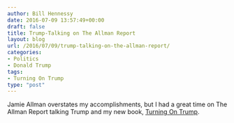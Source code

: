 ```yaml
---
author: Bill Hennessy
date: 2016-07-09 13:57:49+00:00
draft: false
title: Trump-Talking on The Allman Report
layout: blog
url: /2016/07/09/trump-talking-on-the-allman-report/
categories:
- Politics
- Donald Trump
tags:
- Turning On Trump
type: "post"
---
```




Jamie Allman overstates my accomplishments, but I had a great time on The Allman Report talking Trump and my new book, [Turning On Trump](https://amzn.to/29uCQ0P).
